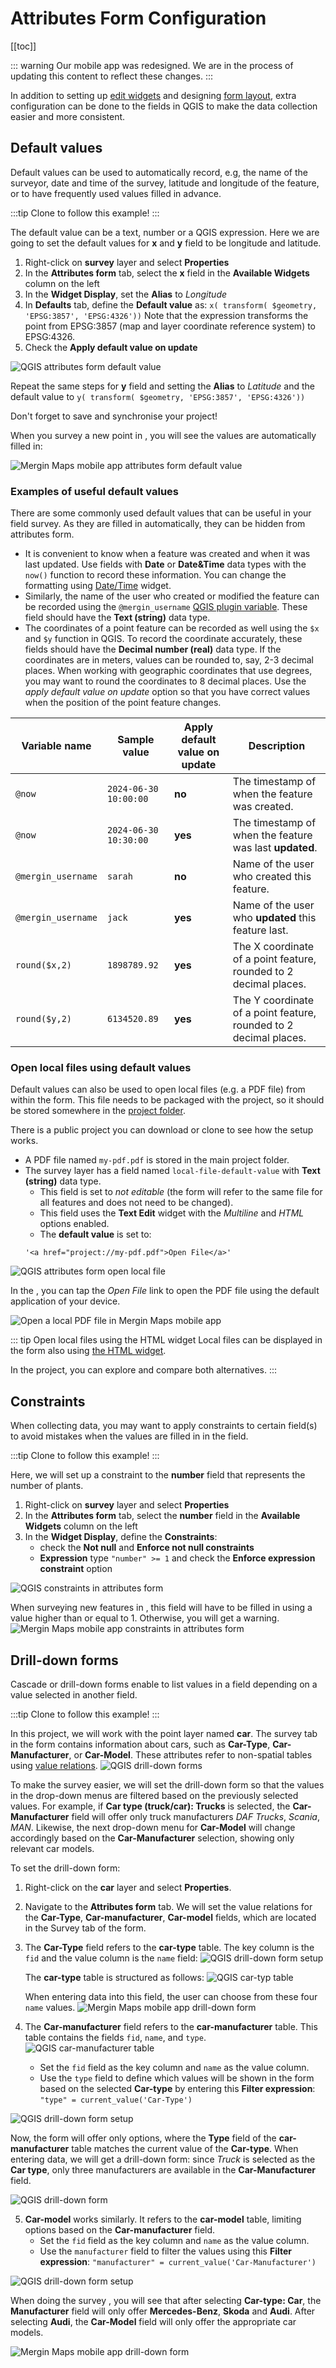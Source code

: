 # Attributes Form Configuration
[[toc]]

::: warning
Our mobile app was redesigned. We are in the process of updating this content to reflect these changes.
:::

In addition to setting up [edit widgets](../form-widgets/) and designing [form layout](../form-layout/), extra configuration can be done to the fields in QGIS to make the data collection easier and more consistent.

<YouTube id="jc4p1PpXj3k" />

## Default values
Default values can be used to automatically record, e.g, the name of the surveyor, date and time of the survey, latitude and longitude of the feature, or to have frequently used values filled in advance.

:::tip
Clone <MerginMapsProject id="documentation/form_setup" /> to follow this example!
:::

The default value can be a text, number or a QGIS expression. Here we are going to set the default values for **x** and **y** field to be longitude and latitude.

1. Right-click on **survey** layer and select **Properties**
2. In the **Attributes form** tab, select the **x** field in the **Available Widgets** column on the left
3. In the **Widget Display**, set the **Alias** to *Longitude*
4. In **Defaults** tab, define the **Default value** as:
   `x( transform( $geometry, 'EPSG:3857', 'EPSG:4326'))`
   Note that the expression transforms the point from EPSG:3857 (map and layer coordinate reference system) to EPSG:4326.
5. Check the **Apply default value on update**

![QGIS attributes form default value](./qgis_forms_defaults.jpg "QGIS attributes form default value")

Repeat the same steps for **y** field and setting the **Alias** to *Latitude* and the default value to
`y( transform( $geometry, 'EPSG:3857', 'EPSG:4326'))`

Don't forget to save and synchronise your project!

When you survey a new point in <MobileAppName />, you will see the values are automatically filled in:

![Mergin Maps mobile app attributes form default value](./input_forms_defaults1.jpg "Mergin Maps mobile app attributes form default value")

### Examples of useful default values
There are some commonly used default values that can be useful in your field survey. As they are filled in automatically, they can be hidden from attributes form.

* It is convenient to know when a feature was created and when it was last updated. Use fields with **Date** or **Date&Time** data types with the `now()` function to record these information. You can change the formatting using [Date/Time](../form-widgets/#date-and-time) widget.
* Similarly, the name of the <MainPlatformName /> user who created or modified the feature can be recorded using the `@mergin_username` [QGIS plugin variable](../plugin-variables/). These field should have the **Text (string)** data type.
* The coordinates of a point feature can be recorded as well using the `$x` and `$y` function in QGIS. To record the coordinate accurately, these fields should have the **Decimal number (real)** data type.  If the coordinates are in meters, values can be rounded to, say, 2-3 decimal places. When working with geographic coordinates that use degrees, you may want to round the coordinates to 8 decimal places. Use the *apply default value on update* option so that you have correct values when the position of the point feature changes.


| Variable name               | Sample value                  | Apply default value on update   | Description |
|-----------------------------|-------------------------------|---------|-------------|
| `@now`          | `2024-06-30 10:00:00`                      | **no**  | The timestamp of when the feature was created. |
| `@now`          | `2024-06-30 10:30:00`                     | **yes**  | The timestamp of when the feature was last **updated**. |
| `@mergin_username`          | `sarah`                      | **no**  | Name of the user who created this feature.|
| `@mergin_username`          | `jack`                      | **yes**  | Name of the user who **updated** this feature last.|
| `round($x,2)`          | `1898789.92`                      | **yes**  | The X coordinate of a point feature, rounded to 2 decimal places.|
| `round($y,2)`          | `6134520.89`                      | **yes**  | The Y coordinate of a point feature, rounded to 2 decimal places.|

### Open local files using default values
Default values can also be used to open local files (e.g. a PDF file) from within the form. This file needs to be packaged with the project, so it should be stored somewhere in the [project folder](../../manage/project/#mergin-maps-project-folder).

There is a public project <MerginMapsProject id="documentation/forms-display-images-and-files" /> you can download or clone to see how the setup works.
- A PDF file named `my-pdf.pdf` is stored in the main project folder.
- The survey layer has a field named `local-file-default-value` with **Text (string)** data type.
   - This field is set to *not editable* (the form will refer to the same file for all features and does not need to be changed).
   - This field uses the **Text Edit** widget with the *Multiline* and *HTML* options enabled.
   - The **default value** is set to:
   ```
   '<a href="project://my-pdf.pdf">Open File</a>'
   ```

![QGIS attributes form open local file](./qgis-form-open-file-default-value.jpg "QGIS attributes form open local file")

In the <MobileAppNameShort />, you can tap the *Open File* link to open the PDF file using the default application of your device.

![Open a local PDF file in Mergin Maps mobile app](./mobile-forms-open-file-default-value.jpg "Open a local PDF file in Mergin Maps mobile app")

::: tip Open local files using the HTML widget
Local files can be displayed in the form also using [the HTML widget](../form-layout/#using-html-widget-to-open-local-files). 

In the <MerginMapsProject id="documentation/forms-display-images-and-files" /> project, you can explore and compare both alternatives.
:::

## Constraints
When collecting data, you may want to apply constraints to certain field(s) to avoid mistakes when the values are filled in in the field.

:::tip
Clone <MerginMapsProject id="documentation/form_setup" /> to follow this example!
:::

Here, we will set up a constraint to the **number** field that represents the number of plants.

1. Right-click on **survey** layer and select **Properties**
2. In the **Attributes form** tab, select the **number** field in the **Available Widgets** column on the left
3. In the **Widget Display**, define the **Constraints**:
   - check the **Not null** and **Enforce not null constraints**
   - **Expression** type `"number" >= 1` and check the **Enforce expression constraint** option

![QGIS constraints in attributes form](./qgis_forms_constraints.jpg "QGIS constraints in attributes form")

When surveying new features in <MobileAppName />, this field will have to be filled in using a value higher than or equal to 1. Otherwise, you will get a warning.
![Mergin Maps mobile app constraints in attributes form](./input_forms_constraint.jpg "Mergin Maps mobile app constraints in attributes form")

## Drill-down forms
Cascade or drill-down forms enable to list values in a field depending on a value selected in another field.

:::tip
Clone <MerginMapsProject id="documentation/form_cascade" /> to follow this example!
:::

In this project, we will work with the point layer named **car**. The survey tab in the form contains information about cars, such as **Car-Type**, **Car-Manufacturer**, or **Car-Model**. These attributes refer to non-spatial tables using [value relations](../form-widgets/#value-relation). 
![QGIS drill-down forms](./qgis_forms_cascade01.jpg "QGIS drill-down forms")

To make the survey easier, we will set the drill-down form so that the values in the drop-down menus are filtered based on the previously selected values. For example, if **Car type (truck/car): Trucks** is selected, the **Car-Manufacturer** field will offer only truck manufacturers *DAF Trucks*, *Scania*, *MAN*. Likewise, the next drop-down menu for **Car-Model** will change accordingly based on the **Car-Manufacturer** selection, showing only relevant car models.

To set the drill-down form:
1. Right-click on the **car** layer and select **Properties**. 
2. Navigate to the **Attributes form** tab. We will set the value relations for the **Car-Type**, **Car-manufacturer**, **Car-model** fields, which are located in the Survey tab of the form.
3. The **Car-Type** field refers to the **car-type** table. The key column is the `fid` and the value column is the `name` field:
![QGIS drill-down form setup](./qgis_forms_cascade5.jpg "QGIS drill-down form setup")

   The **car-type** table is structured as follows:
![QGIS car-typ table](./qgis_forms_cascade6.jpg "QGIS car-typ table")

   When entering data into this field, the user can choose from these four `name` values. 
![Mergin Maps mobile app drill-down form](./qgis_forms_cascade7.jpg "Mergin Maps mobile app drill-down form")

4. The **Car-manufacturer** field refers to the **car-manufacturer** table. This table contains the fields `fid`, `name`, and `type`.
   ![QGIS car-manufacturer table](./qgis_forms_cascade9.jpg "QGIS car-manufacturer table")

   - Set the `fid` field as the key column and `name` as the value column. 
   - Use the `type` field to define which values will be shown in the form based on the selected **Car-type** by entering this **Filter expression**: 
   `"type" = current_value('Car-Type')`

![QGIS drill-down form setup](./qgis_forms_cascade8.jpg "QGIS drill-down form setup")

   Now, the form will offer only options, where the **Type** field of the **car-manufacturer** table matches the current value of the **Car-type**. When entering data, we will get a drill-down form: since *Truck* is selected as the **Car type**, only three manufacturers are available in the **Car-Manufacturer** field.

![QGIS drill-down form](./qgis_forms_cascade11.jpg "QGIS drill-down form")

5. **Car-model** works similarly. It refers to the **car-model** table, limiting options based on the **Car-manufacturer** field.
   - Set the `fid` field as the key column and `name` as the value column. 
   - Use the `manufacturer` field to filter the values using this **Filter expression**:
   `"manufacturer" = current_value('Car-Manufacturer')`

![QGIS drill-down form setup](./qgis_forms_cascade12.jpg "QGIS drill-down form setup")

When doing the survey <MobileAppName />, you will see that after selecting **Car-type: Car**, the **Manufacturer** field will only offer **Mercedes-Benz**, **Skoda** and **Audi**. After selecting **Audi**, the **Car-Model** field will only offer the appropriate car models.

![Mergin Maps mobile app drill-down form](./input_forms_cascade.gif "Mergin Maps mobile app drill-down form")
